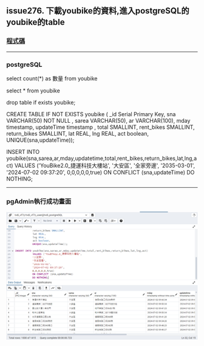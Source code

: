 ## issue276. 下載youbike的資料,進入postgreSQL的youbike的table

### [程式碼](https://github.com/TedTian0502/Ted_window/blob/main/%E9%A1%9E%E5%88%A5/HW/issue276/index.py)

---

### postgreSQL

select count(*) as 數量
from youbike

select *
from youbike

drop table if exists youbike;

CREATE TABLE IF NOT EXISTS youbike (
            _id Serial Primary Key,
            sna VARCHAR(50) NOT NULL ,
            sarea VARCHAR(50),
            ar VARCHAR(100),
            mday timestamp,
            updateTime timestamp ,
            total SMALLINT,
            rent_bikes SMALLINT,
            return_bikes SMALLINT,
            lat REAL,
            lng REAL,
            act boolean,
			UNIQUE(sna,updateTime));

INSERT INTO youbike(sna,sarea,ar,mday,updatetime,total,rent_bikes,return_bikes,lat,lng,act)
            VALUES ('YouBike2.0_捷運科技大樓站',
			'大安區',
			'全家旁邊',
			'2035-03-01',
			'2024-07-02 09:37:20',
			0,0,0,0,0,true)
			ON CONFLICT (sna,updateTime)
			DO NOTHING;

---

### pgAdmin執行成功畫面

![picture](./0702.png)